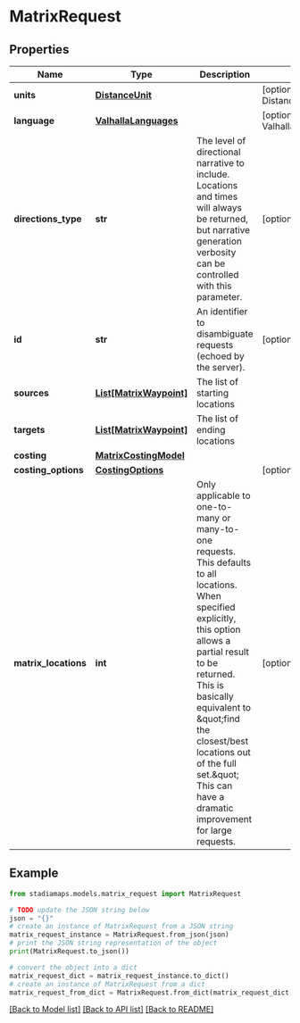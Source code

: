 # MatrixRequest


## Properties

Name | Type | Description | Notes
------------ | ------------- | ------------- | -------------
**units** | [**DistanceUnit**](DistanceUnit.md) |  | [optional] [default to DistanceUnit.KM]
**language** | [**ValhallaLanguages**](ValhallaLanguages.md) |  | [optional] [default to ValhallaLanguages.EN_MINUS_US]
**directions_type** | **str** | The level of directional narrative to include. Locations and times will always be returned, but narrative generation verbosity can be controlled with this parameter. | [optional] [default to 'instructions']
**id** | **str** | An identifier to disambiguate requests (echoed by the server). | [optional] 
**sources** | [**List[MatrixWaypoint]**](MatrixWaypoint.md) | The list of starting locations | 
**targets** | [**List[MatrixWaypoint]**](MatrixWaypoint.md) | The list of ending locations | 
**costing** | [**MatrixCostingModel**](MatrixCostingModel.md) |  | 
**costing_options** | [**CostingOptions**](CostingOptions.md) |  | [optional] 
**matrix_locations** | **int** | Only applicable to one-to-many or many-to-one requests. This defaults to all locations. When specified explicitly, this option allows a partial result to be returned. This is basically equivalent to \&quot;find the closest/best locations out of the full set.\&quot; This can have a dramatic improvement for large requests. | [optional] 

## Example

```python
from stadiamaps.models.matrix_request import MatrixRequest

# TODO update the JSON string below
json = "{}"
# create an instance of MatrixRequest from a JSON string
matrix_request_instance = MatrixRequest.from_json(json)
# print the JSON string representation of the object
print(MatrixRequest.to_json())

# convert the object into a dict
matrix_request_dict = matrix_request_instance.to_dict()
# create an instance of MatrixRequest from a dict
matrix_request_from_dict = MatrixRequest.from_dict(matrix_request_dict)
```
[[Back to Model list]](../README.md#documentation-for-models) [[Back to API list]](../README.md#documentation-for-api-endpoints) [[Back to README]](../README.md)


